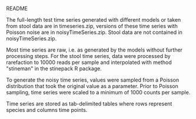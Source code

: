 README

The full-length test time series generated with different models or taken from stool data are in timeseries.zip, versions of these time series with Poisson noise are in noisyTimeSeries.zip. Stool data are not contained in noisyTimeSeries.zip.  

Most time series are raw, i.e. as generated by the models without further processing steps. For the stool time series, data were processed by rarefaction to 10000 reads per sample and interpolated with method "stineman" in the stinepack R package.   

To generate the noisy time series, values were sampled from a Poisson distribution that took the original value as a parameter. Prior to Poisson sampling, time series were scaled to a minimum of 1000 counts per sample.  

Time series are stored as tab-delimited tables where rows represent species and columns time points. 
